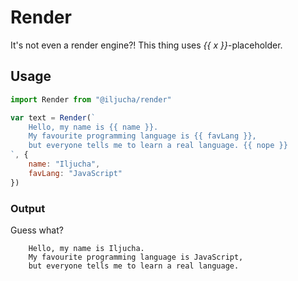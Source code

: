# Render
It's not even a render engine?! This thing uses *{{ x }}*-placeholder.

## Usage
```javascript
import Render from "@iljucha/render"

var text = Render(`
    Hello, my name is {{ name }}.
    My favourite programming language is {{ favLang }},
    but everyone tells me to learn a real language. {{ nope }}
`, {
    name: "Iljucha",
    favLang: "JavaScript"
})
```

### Output
Guess what?
```
    Hello, my name is Iljucha.
    My favourite programming language is JavaScript,
    but everyone tells me to learn a real language.
````
